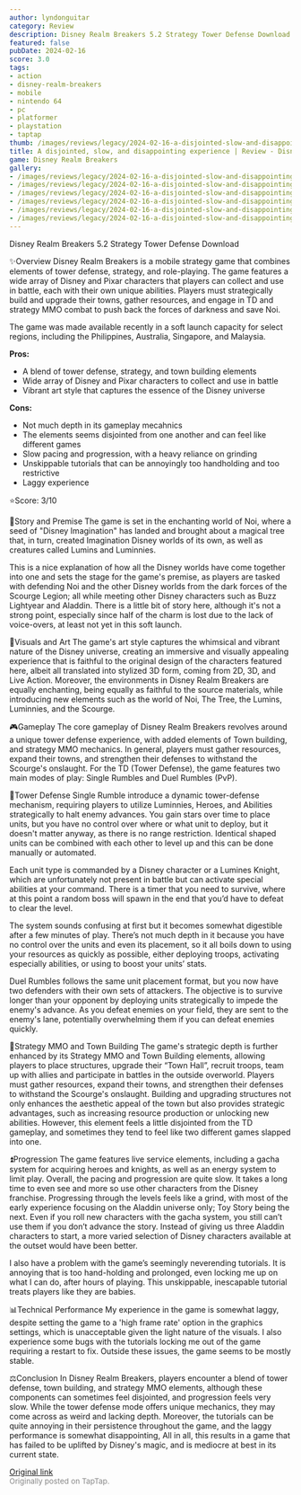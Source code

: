 ```yaml
---
author: lyndonguitar
category: Review
description: Disney Realm Breakers 5.2 Strategy Tower Defense Download
featured: false
pubDate: 2024-02-16
score: 3.0
tags:
- action
- disney-realm-breakers
- mobile
- nintendo 64
- pc
- platformer
- playstation
- taptap
thumb: /images/reviews/legacy/2024-02-16-a-disjointed-slow-and-disappointing-experience--review---disney-realm-breakers-0.avif
title: A disjointed, slow, and disappointing experience | Review - Disney Realm Breakers
game: Disney Realm Breakers
gallery:
- /images/reviews/legacy/2024-02-16-a-disjointed-slow-and-disappointing-experience--review---disney-realm-breakers-0.avif
- /images/reviews/legacy/2024-02-16-a-disjointed-slow-and-disappointing-experience--review---disney-realm-breakers-1.avif
- /images/reviews/legacy/2024-02-16-a-disjointed-slow-and-disappointing-experience--review---disney-realm-breakers-2.avif
- /images/reviews/legacy/2024-02-16-a-disjointed-slow-and-disappointing-experience--review---disney-realm-breakers-3.avif
- /images/reviews/legacy/2024-02-16-a-disjointed-slow-and-disappointing-experience--review---disney-realm-breakers-4.avif
- /images/reviews/legacy/2024-02-16-a-disjointed-slow-and-disappointing-experience--review---disney-realm-breakers-5.avif
---
```

Disney Realm Breakers
5.2
Strategy
Tower Defense
Download

✨Overview
Disney Realm Breakers is a mobile strategy game that combines elements of tower defense, strategy, and role-playing. The game features a wide array of Disney and Pixar characters that players can collect and use in battle, each with their own unique abilities. Players must strategically build and upgrade their towns, gather resources, and engage in TD and strategy MMO combat to push back the forces of darkness and save Noi.

The game was made available recently in a soft launch capacity for select regions, including the Philippines, Australia, Singapore, and Malaysia.


**Pros:**
- A blend of tower defense, strategy, and town building elements
- Wide array of Disney and Pixar characters to collect and use in battle
- Vibrant art style that captures the essence of the Disney universe



**Cons:**
- Not much depth in its gameplay mecahnics
- The elements seems disjointed from one another and can feel like different games
- Slow pacing and progression, with a heavy reliance on grinding
- Unskippable tutorials that can be annoyingly too handholding and too restrictive
- Laggy experience


⭐️Score: 3/10

📖Story and Premise
The game is set in the enchanting world of Noi, where a seed of "Disney Imagination" has landed and brought about a magical tree that, in turn, created Imagination Disney worlds of its own, as well as creatures called Lumins and Luminnies.

This is a nice explanation of how all the Disney worlds have come together into one and sets the stage for the game's premise, as players are tasked with defending Noi and the other Disney worlds from the dark forces of the Scourge Legion; all while meeting other Disney characters such as Buzz Lightyear and Aladdin. There is a little bit of story here, although it's not a strong point, especially since half of the charm is lost due to the lack of voice-overs, at least not yet in this soft launch.

🎨Visuals and Art
The game's art style captures the whimsical and vibrant nature of the Disney universe, creating an immersive and visually appealing experience that is faithful to the original design of the characters featured here, albeit all translated into stylized 3D form, coming from 2D, 3D, and Live Action. Moreover, the environments in Disney Realm Breakers are equally enchanting, being equally as faithful to the source materials, while introducing new elements such as the world of Noi, The Tree, the Lumins, Luminnies, and the Scourge.

🎮Gameplay
The core gameplay of Disney Realm Breakers revolves around a unique tower defense experience, with added elements of Town building, and strategy MMO mechanics. In general, players must gather resources, expand their towns, and strengthen their defenses to withstand the Scourge's onslaught. For the TD (Tower Defense), the game features two main modes of play: Single Rumbles and Duel Rumbles (PvP).

🗼Tower Defense
Single Rumble introduce a dynamic tower-defense mechanism, requiring players to utilize Luminnies, Heroes, and Abilities strategically to halt enemy advances. You gain stars over time to place units, but you have no control over where or what unit to deploy, but it doesn't matter anyway, as there is no range restriction. Identical shaped units can be combined with each other to level up and this can be done manually or automated.

Each unit type is commanded by a Disney character or a Lumines Knight, which are unfortunately not present in battle but can activate special abilities at your command. There is a timer that you need to survive, where at this point a random boss will spawn in the end that you’d have to defeat to clear the level.

The system sounds confusing at first but it becomes somewhat digestible after a few minutes of play. There’s not much depth in it because you have no control over the units and even its placement, so it all boils down to using your resources as quickly as possible, either deploying troops, activating especially abilities, or using to boost your units’ stats.

Duel Rumbles follows the same unit placement format, but you now have two defenders with their own sets of attackers. The objective is to survive longer than your opponent by deploying units strategically to impede the enemy's advance. As you defeat enemies on your field, they are sent to the enemy's lane, potentially overwhelming them if you can defeat enemies quickly.

🏰Strategy MMO and Town Building
The game's strategic depth is further enhanced by its Strategy MMO and Town Building elements, allowing players to place structures, upgrade their “Town Hall”, recruit troops, team up with allies and participate in battles in the outside overworld. Players must gather resources, expand their towns, and strengthen their defenses to withstand the Scourge's onslaught. Building and upgrading structures not only enhances the aesthetic appeal of the town but also provides strategic advantages, such as increasing resource production or unlocking new abilities. However, this element feels a little disjointed from the TD gameplay, and sometimes they tend to feel like two different games slapped into one.

⏫Progression
The game features live service elements, including a gacha system for acquiring heroes and knights, as well as an energy system to limit play. Overall, the pacing and progression are quite slow. It takes a long time to even see and more so use other characters from the Disney franchise. Progressing through the levels feels like a grind, with most of the early experience focusing on the Aladdin universe only; Toy Story being the next. Even if you roll new characters with the gacha system, you still can’t use them if you don’t advance the story. Instead of giving us three Aladdin characters to start, a more varied selection of Disney characters available at the outset would have been better.

I also have a problem with the game’s seemingly neverending tutorials. It is annoying that is too hand-holding and prolonged, even locking me up on what I can do, after hours of playing. This unskippable, inescapable tutorial treats players like they are babies.

📊Technical Performance
My experience in the game is somewhat laggy, despite setting the game to a 'high frame rate' option in the graphics settings, which is unacceptable given the light nature of the visuals. I also experience some bugs with the tutorials locking me out of the game requiring a restart to fix. Outside these issues, the game seems to be mostly stable.

⚖️Conclusion
In Disney Realm Breakers, players encounter a blend of tower defense, town building, and strategy MMO elements, although these components can sometimes feel disjointed, and progression feels very slow. While the tower defense mode offers unique mechanics, they may come across as weird and lacking depth. Moreover, the tutorials can be quite annoying in their persistence throughout the game, and the laggy performance is somewhat disappointing, All in all, this results in a game that has failed to be uplifted by Disney's magic, and is mediocre at best in its current state.

[Original link](https://www.taptap.io/post/7011571)<br><span style="font-size: 0.95em; color: #888;">Originally posted on TapTap.</span>
